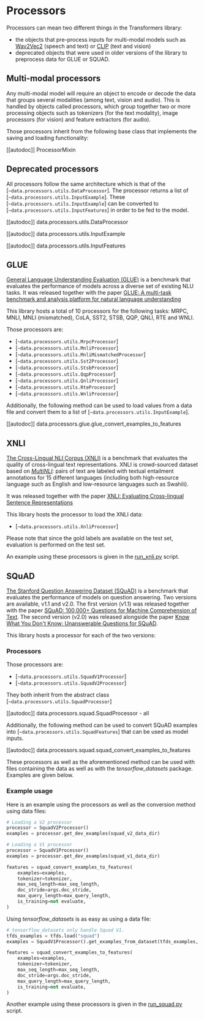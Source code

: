 <!--Copyright 2020 The HuggingFace Team. All rights reserved.

Licensed under the Apache License, Version 2.0 (the "License"); you may not use this file except in compliance with
the License. You may obtain a copy of the License at

http://www.apache.org/licenses/LICENSE-2.0

Unless required by applicable law or agreed to in writing, software distributed under the License is distributed on
an "AS IS" BASIS, WITHOUT WARRANTIES OR CONDITIONS OF ANY KIND, either express or implied. See the License for the
specific language governing permissions and limitations under the License.

⚠️ Note that this file is in Markdown but contain specific syntax for our doc-builder (similar to MDX) that may not be
rendered properly in your Markdown viewer.

-->

# Processors

Processors can mean two different things in the Transformers library:
- the objects that pre-process inputs for multi-modal models such as [Wav2Vec2](../model_doc/wav2vec2) (speech and text)
  or [CLIP](../model_doc/clip) (text and vision)
- deprecated objects that were used in older versions of the library to preprocess data for GLUE or SQUAD.

## Multi-modal processors

Any multi-modal model will require an object to encode or decode the data that groups several modalities (among text,
vision and audio). This is handled by objects called processors, which group together two or more processing objects
such as tokenizers (for the text modality), image processors (for vision) and feature extractors (for audio).

Those processors inherit from the following base class that implements the saving and loading functionality:

[[autodoc]] ProcessorMixin

## Deprecated processors

All processors follow the same architecture which is that of the
[`~data.processors.utils.DataProcessor`]. The processor returns a list of
[`~data.processors.utils.InputExample`]. These
[`~data.processors.utils.InputExample`] can be converted to
[`~data.processors.utils.InputFeatures`] in order to be fed to the model.

[[autodoc]] data.processors.utils.DataProcessor

[[autodoc]] data.processors.utils.InputExample

[[autodoc]] data.processors.utils.InputFeatures

## GLUE

[General Language Understanding Evaluation (GLUE)](https://gluebenchmark.com/) is a benchmark that evaluates the
performance of models across a diverse set of existing NLU tasks. It was released together with the paper [GLUE: A
multi-task benchmark and analysis platform for natural language understanding](https://openreview.net/pdf?id=rJ4km2R5t7)

This library hosts a total of 10 processors for the following tasks: MRPC, MNLI, MNLI (mismatched), CoLA, SST2, STSB,
QQP, QNLI, RTE and WNLI.

Those processors are:

- [`~data.processors.utils.MrpcProcessor`]
- [`~data.processors.utils.MnliProcessor`]
- [`~data.processors.utils.MnliMismatchedProcessor`]
- [`~data.processors.utils.Sst2Processor`]
- [`~data.processors.utils.StsbProcessor`]
- [`~data.processors.utils.QqpProcessor`]
- [`~data.processors.utils.QnliProcessor`]
- [`~data.processors.utils.RteProcessor`]
- [`~data.processors.utils.WnliProcessor`]

Additionally, the following method can be used to load values from a data file and convert them to a list of
[`~data.processors.utils.InputExample`].

[[autodoc]] data.processors.glue.glue_convert_examples_to_features


## XNLI

[The Cross-Lingual NLI Corpus (XNLI)](https://www.nyu.edu/projects/bowman/xnli/) is a benchmark that evaluates the
quality of cross-lingual text representations. XNLI is crowd-sourced dataset based on [*MultiNLI*](http://www.nyu.edu/projects/bowman/multinli/): pairs of text are labeled with textual entailment annotations for 15
different languages (including both high-resource language such as English and low-resource languages such as Swahili).

It was released together with the paper [XNLI: Evaluating Cross-lingual Sentence Representations](https://arxiv.org/abs/1809.05053)

This library hosts the processor to load the XNLI data:

- [`~data.processors.utils.XnliProcessor`]

Please note that since the gold labels are available on the test set, evaluation is performed on the test set.

An example using these processors is given in the [run_xnli.py](https://github.com/huggingface/transformers/tree/main/examples/pytorch/text-classification/run_xnli.py) script.


## SQuAD

[The Stanford Question Answering Dataset (SQuAD)](https://rajpurkar.github.io/SQuAD-explorer//) is a benchmark that
evaluates the performance of models on question answering. Two versions are available, v1.1 and v2.0. The first version
(v1.1) was released together with the paper [SQuAD: 100,000+ Questions for Machine Comprehension of Text](https://arxiv.org/abs/1606.05250). The second version (v2.0) was released alongside the paper [Know What You Don't
Know: Unanswerable Questions for SQuAD](https://arxiv.org/abs/1806.03822).

This library hosts a processor for each of the two versions:

### Processors

Those processors are:

- [`~data.processors.utils.SquadV1Processor`]
- [`~data.processors.utils.SquadV2Processor`]

They both inherit from the abstract class [`~data.processors.utils.SquadProcessor`]

[[autodoc]] data.processors.squad.SquadProcessor
    - all

Additionally, the following method can be used to convert SQuAD examples into
[`~data.processors.utils.SquadFeatures`] that can be used as model inputs.

[[autodoc]] data.processors.squad.squad_convert_examples_to_features


These processors as well as the aforementioned method can be used with files containing the data as well as with the
*tensorflow_datasets* package. Examples are given below.


### Example usage

Here is an example using the processors as well as the conversion method using data files:

```python
# Loading a V2 processor
processor = SquadV2Processor()
examples = processor.get_dev_examples(squad_v2_data_dir)

# Loading a V1 processor
processor = SquadV1Processor()
examples = processor.get_dev_examples(squad_v1_data_dir)

features = squad_convert_examples_to_features(
    examples=examples,
    tokenizer=tokenizer,
    max_seq_length=max_seq_length,
    doc_stride=args.doc_stride,
    max_query_length=max_query_length,
    is_training=not evaluate,
)
```

Using *tensorflow_datasets* is as easy as using a data file:

```python
# tensorflow_datasets only handle Squad V1.
tfds_examples = tfds.load("squad")
examples = SquadV1Processor().get_examples_from_dataset(tfds_examples, evaluate=evaluate)

features = squad_convert_examples_to_features(
    examples=examples,
    tokenizer=tokenizer,
    max_seq_length=max_seq_length,
    doc_stride=args.doc_stride,
    max_query_length=max_query_length,
    is_training=not evaluate,
)
```

Another example using these processors is given in the [run_squad.py](https://github.com/huggingface/transformers/tree/main/examples/legacy/question-answering/run_squad.py) script.
